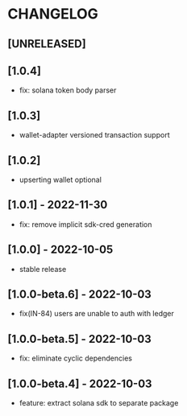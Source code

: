 # CHANGELOG

## [UNRELEASED]

## [1.0.4]

- fix: solana token body parser

## [1.0.3]

- wallet-adapter versioned transaction support

## [1.0.2]

- upserting wallet optional

## [1.0.1] - 2022-11-30

- fix: remove implicit sdk-cred generation

## [1.0.0] - 2022-10-05

- stable release

## [1.0.0-beta.6] - 2022-10-03

- fix(IN-84) users are unable to auth with ledger

## [1.0.0-beta.5] - 2022-10-03

- fix: eliminate cyclic dependencies

## [1.0.0-beta.4] - 2022-10-03

- feature: extract solana sdk to separate package
